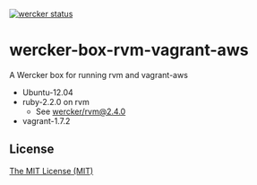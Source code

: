[![wercker status](https://app.wercker.com/status/4e596749003e7e2c77d820e2e40acb8c/m "wercker status")](https://app.wercker.com/project/bykey/4e596749003e7e2c77d820e2e40acb8c)

# wercker-box-rvm-vagrant-aws

A Wercker box for running rvm and vagrant-aws

* Ubuntu-12.04
* ruby-2.2.0 on rvm
    * See [wercker/rvm@2.4.0](https://github.com/wercker/box-rvm/tree/c2159aff056b35c77a4630736ee12d8dfca86758)
* vagrant-1.7.2

## License

[The MIT License (MIT)](http://masutaka.mit-license.org/)
